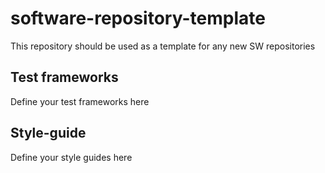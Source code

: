 # software-repository-template

This repository should be used as a template for any new SW repositories

## Test frameworks

Define your test frameworks here

## Style-guide

Define your style guides here
